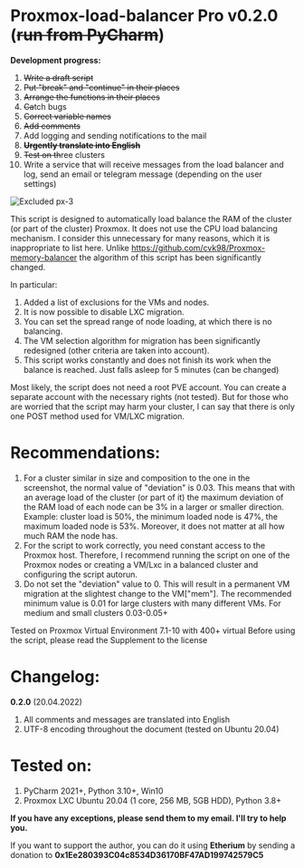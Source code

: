 # Proxmox-load-balancer Pro v0.2.0  (<strike>run from PyCharm</strike>)

<strong>Development progress:</strong>
1. <strike>Write a draft script</strike>
2. <strike>Put "break" and "continue" in their places</strike>
3. <strike>Arrange the functions in their places</strike>
4. <strike>Ca</strike>tch bugs
5. <strike>Correct variable names</strike>
6. <strike>Add comments</strike>
7. Add logging and sending notifications to the mail
8. <strike><b>Urgently translate into English</b></strike>
9. <strike>Test on th</strike>ree clusters
10. Write a service that will receive messages from the load balancer and log, send an email or telegram message (depending on the user settings)

![Excluded px-3](https://user-images.githubusercontent.com/88323643/164393540-9be1f695-59ba-4e96-a629-a9e9fd310795.jpg)

This script is designed to automatically load balance the RAM of the cluster (or part of the cluster) Proxmox.
It does not use the CPU load balancing mechanism. I consider this unnecessary for many reasons, which it is inappropriate to list here.
Unlike https://github.com/cvk98/Proxmox-memory-balancer the algorithm of this script has been significantly changed. 

In particular:
1. Added a list of exclusions for the VMs and nodes.
2. It is now possible to disable LXC migration.
3. You can set the spread range of node loading, at which there is no balancing.
4. The VM selection algorithm for migration has been significantly redesigned (other criteria are taken into account).
5. This script works constantly and does not finish its work when the balance is reached. Just falls asleep for 5 minutes (can be changed)

Most likely, the script does not need a root PVE account. You can create a separate account with the necessary rights (not tested). But for those who are worried that the script may harm your cluster, I can say that there is only one POST method used for VM/LXC migration.

# Recommendations:
1. For a cluster similar in size and composition to the one in the screenshot, the normal value of "deviation" is 0.03. This means that with an average load of the cluster (or part of it) the maximum deviation of the RAM load of each node can be 3% in a larger or smaller direction.
Example: cluster load is 50%, the minimum loaded node is 47%, the maximum loaded node is 53%.
Moreover, it does not matter at all how much RAM the node has.
2. For the script to work correctly, you need constant access to the Proxmox host. Therefore, I recommend running the script on one of the Proxmox nodes or creating a VM/Lxc in a balanced cluster and configuring the script autorun.
3. Do not set the "deviation" value to 0. This will result in a permanent VM migration at the slightest change to the VM["mem"]. The recommended minimum value is 0.01 for large clusters with many different VMs. For medium and small clusters 0.03-0.05+

Tested on Proxmox Virtual Environment 7.1-10 with 400+ virtual
Before using the script, please read the Supplement to the license

# Changelog:
<b>0.2.0</b> (20.04.2022)
1. All comments and messages are translated into English
2. UTF-8 encoding throughout the document (tested on Ubuntu 20.04)

# Tested on:
1. PyCharm 2021+, Python 3.10+, Win10
2. Proxmox LXC Ubuntu 20.04 (1 core, 256 MB, 5GB HDD), Python 3.8+

**If you have any exceptions, please send them to my email. I'll try to help you.**

If you want to support the author, you can do it using <b>Etherium</b> by sending a donation to <b>0x1Ee280393C04c8534D36170BF47AD199742579C5</b>
